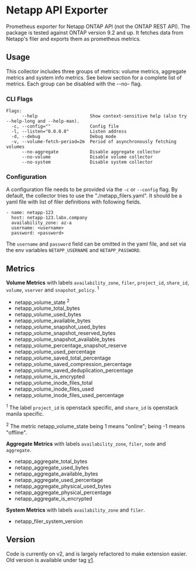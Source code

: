 # Netapp API Exporter

Prometheus exporter for Netapp ONTAP API (not the ONTAP REST API). The package
is tested against ONTAP version 9.2 and up. It fetches data from Netapp's filer
and exports them as prometheus metrics.

## Usage

This collector includes three groups of metrics: volume metrics, aggregate
metrics and system info metrics. See below section for a complete list of
metrics. Each group can be disabled with the --no-<group-name> flag.

### CLI Flags

```
Flags:
      --help                    Show context-sensitive help (also try --help-long and --help-man).
  -c, --config=""               Config file
  -l, --listen="0.0.0.0"        Listen address
  -d, --debug                   Debug mode
  -v, --volume-fetch-period=2m  Period of asynchronously fetching volumes
      --no-aggregate            Disable aggregate collector
      --no-volume               Disable volume collector
      --no-system               Disable system collector
```

### Configuration

A configuration file needs to be provided via the `-c` or `--config` flag. By
default, the collector tries to use the "./netapp_filers.yaml". It should be a
yaml file with list of filer definitions with following fields.

```
- name: netapp-123
  host: netapp-123.labx.company
  availability_zone: az-a
  username: <username>
  password: <password>
```

The `username` and `password` field can be omitted in the yaml file, and set via
the env variables `NETAPP_USERNAME` and `NETAPP_PASSWORD`.

## Metrics

**Volume Metrics** with labels `availability_zone`, `filer`, `project_id`,
`share_id`, `volume`, `vserver` and `snapshot_policy`. <sup>1</sup>

- netapp_volume_state <sup>2</sup>
- netapp_volume_total_bytes
- netapp_volume_used_bytes
- netapp_volume_available_bytes
- netapp_volume_snapshot_used_bytes
- netapp_volume_snapshot_reserved_bytes
- netapp_volume_snapshot_available_bytes
- netapp_volume_percentage_snapshot_reserve
- netapp_volume_used_percentage
- netapp_volume_saved_total_percentage
- netapp_volume_saved_compression_percentage
- netapp_volume_saved_deduplication_percentage
- netapp_volume_is_encrypted
- netapp_volume_inode_files_total
- netapp_volume_inode_files_used
- netapp_volume_inode_files_used_percentage

<sup>1</sup> The label `project_id` is openstack specific, and `share_id` is
openstack manila specific.

<sup>2</sup> The metric netapp_volume_state being 1 means "online"; being -1
means "offline".

**Aggregate Metrics** with labels `availability_zone`, `filer`, `node` and
`aggregate`.

- netapp_aggregate_total_bytes
- netapp_aggregate_used_bytes
- netapp_aggregate_available_bytes
- netapp_aggregate_used_percentage
- netapp_aggregate_physical_used_bytes
- netapp_aggregate_physical_percentage
- netapp_aggregate_is_encrypted

**System Metrics** with labels `availability_zone` and `filer`.

- netapp_filer_system_version

## Version

Code is currently on v2, and is largely refactored to make extension easier. Old
version is available under tag
[v1](https://github.com/sapcc/netapp-api-exporter/releases/tag/v1).
